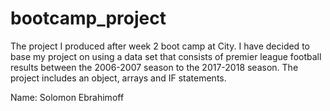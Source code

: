# bootcamp_project
The project I produced after week 2 boot camp at City.
I have decided to base my project on using a data set that consists of premier league football results between the 2006-2007 season to the 2017-2018 season.
The project includes an object, arrays and IF statements.

Name: Solomon Ebrahimoff
